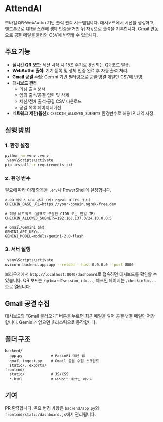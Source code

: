 # AttendAI

모바일 QR·WebAuthn 기반 출석 관리 시스템입니다. 대시보드에서 세션을 생성하고, 핸드폰으로 QR을 스캔해 생체 인증을 거친 뒤 자동으로 출석을 기록합니다. Gmail 연동으로 공결 메일을 불러와 CSV에 반영할 수 있습니다.

## 주요 기능
- **실시간 QR 보드**: 세션 시작 시 15초 주기로 갱신되는 QR 코드 발급.
- **WebAuthn 출석**: 기기 등록 및 생체 인증 완료 후 자동 출석 처리.
- **Gmail 공결 수집**: Gemini 기반 필터링으로 공결·병결 메일만 CSV에 반영.
- **대시보드 관리**  
  - 의심 출석 분석 
  - 임의 출석/공결 입력 및 삭제  
  - 세션/전체 출석·공결 CSV 다운로드  
  - 공결 목록 페이지네이션
- **네트워크 제한(옵션)**: `CHECKIN_ALLOWED_SUBNETS` 환경변수로 허용 IP 대역 지정.

## 실행 방법

### 1. 환경 설정
```bash
python -m venv .venv
.venv\Scripts\activate
pip install -r requirements.txt
```

### 2. 환경 변수
필요에 따라 아래 항목을 `.env`나 PowerShell에 설정합니다.
```
# QR 베이스 URL 강제 (예: ngrok HTTPS 주소)
CHECKIN_BASE_URL=https://your-domain.ngrok-free.dev

# 허용 네트워크 (쉼표로 구분된 CIDR 또는 단일 IP)
CHECKIN_ALLOWED_SUBNETS=192.168.137.0/24,10.0.0.5

# Gmail/Gemini 설정
GEMINI_API_KEY=...
GEMINI_MODEL=models/gemini-2.0-flash
```

### 3. 서버 실행
```bash
.venv\Scripts\activate
uvicorn backend.app:app --reload --host 0.0.0.0 --port 8000
```

브라우저에서 `http://localhost:8000/dashboard`로 접속하면 대시보드를 확인할 수 있습니다. QR 보드는 `/qrboard?session_id=...`, 체크인 페이지는 `/checkin?t=...`으로 열립니다.

## Gmail 공결 수집
대시보드의 “Gmail 불러오기” 버튼을 누르면 최근 메일을 읽어 공결·병결 메일만 저장합니다. Gemini가 없으면 휴리스틱으로 동작합니다.

## 폴더 구조
```
backend/
  app.py             # FastAPI 메인 앱
  gmail_ingest.py    # Gmail 공결 수집 스크립트
  static/, exports/
frontend/
  static/            # JS/CSS
  *.html             # 대시보드·체크인 페이지
```

## 기여
PR 환영합니다. 주요 변경 사항은 `backend/app.py`와 `frontend/static/dashboard.js`에서 관리됩니다.
